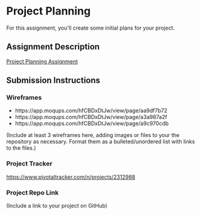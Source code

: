 # Project Planning
For this assignment, you'll create some initial plans for your project.

## Assignment Description
[Project Planning Assignment](https://education.launchcode.org/liftoff/assignments/planning/)

## Submission Instructions

### Wireframes


<ul>
<li> https://app.moqups.com/hfCBDxDtJw/view/page/aa9df7b72</li>
<li> https://app.moqups.com/hfCBDxDtJw/view/page/a3a987a2f</li>
<li> https://app.moqups.com/hfCBDxDtJw/view/page/a9c970cdb</li>
</ul>
(Include at least 3 wireframes here, adding images or files to your the repository as necessary. Format them as a bulleted/unordered list with links to the files.)

### Project Tracker

https://www.pivotaltracker.com/n/projects/2312988

### Project Repo Link

(Include a link to your project on GitHub)
